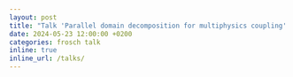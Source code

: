 ```yaml
---
layout: post
title: "Talk 'Parallel domain decomposition for multiphysics coupling' by Oliver Rheinbach at HPCSE2024"
date: 2024-05-23 12:00:00 +0200
categories: frosch talk
inline: true
inline_url: /talks/
---
```

